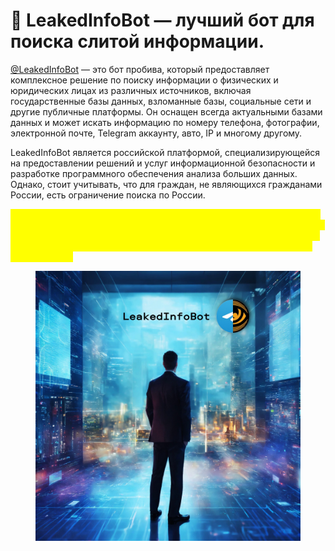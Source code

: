 # 🦋 LeakedInfoBot — лучший бот для поиска слитой информации.

[@LeakedInfoBot](https://bit.ly/491Ajpj) — это бот пробива, который предоставляет комплексное решение по поиску информации о физических и юридических лицах из различных источников, включая государственные базы данных, взломанные базы, социальные сети и другие публичные платформы. Он оснащен всегда актуальными базами данных и может искать информацию по номеру телефона, фотографии, электронной почте, Telegram аккаунту, авто, IP и многому другому.

LeakedInfoBot является российской платформой, специализирующейся на предоставлении решений и услуг информационной безопасности и разработке программного обеспечения анализа больших данных. Однако, стоит учитывать, что для граждан, не являющихся гражданами России, есть ограничение поиска по России.

<mark style="color:yellow;">Стоит помнить, что получение персональной информации без согласия человека может повлечь за собой уголовную ответственность. Поэтому использование таких ботов должно быть осуществлено в соответствии с законодательством вашей страны и при соблюдении прав и свобод других людей.</mark>

<figure><img src="../.gitbook/assets/leak2.jpg" alt=""><figcaption></figcaption></figure>
